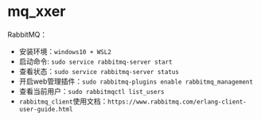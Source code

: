 # mq_xxer

RabbitMQ：
- 安装环境：`windows10 + WSL2`
- 启动命令: `sudo service rabbitmq-server start`
- 查看状态：`sudo service rabbitmq-server status`
- 开启web管理插件：`sudo rabbitmq-plugins enable rabbitmq_management`
- 查看当前用户：`sudo rabbitmqctl list_users`
- `rabbitmq_client`使用文档：`https://www.rabbitmq.com/erlang-client-user-guide.html`
